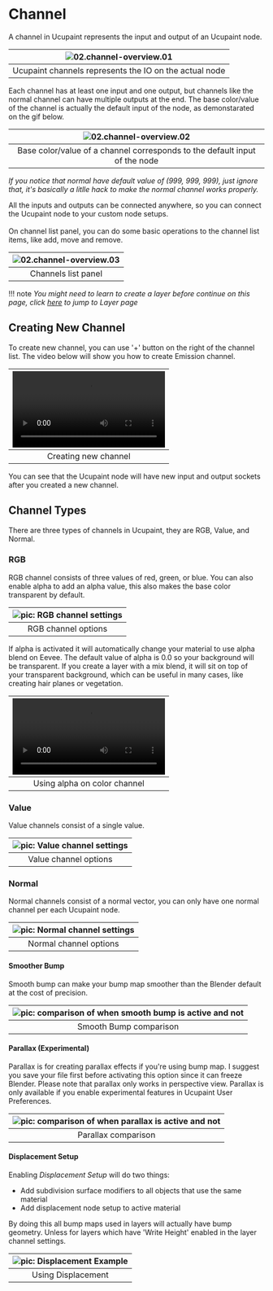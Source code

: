 # Channel

A channel in Ucupaint represents the input and output of an Ucupaint node. 

|![02.channel-overview.01](./source/02.channel-overview.01.png)|
|:--:|
|Ucupaint channels represents the IO on the actual node| {align=center}

Each channel has at least one input and one output, but channels like the normal channel can have multiple outputs at the end. The base color/value of the channel is actually the default input of the node, as demonstarated on the gif below.

|![02.channel-overview.02](./source/02.channel-overview.02.gif)|
|:--:|
|Base color/value of a channel corresponds to the default input of the node| {align=center}

*If you notice that normal have default value of (999, 999, 999), just ignore that, it's basically a litlle hack to make the normal channel works properly.* 

All the inputs and outputs can be connected anywhere, so you can connect the Ucupaint node to your custom node setups.
<br/>
<br/>
On channel list panel, you can do some basic operations to the channel list items, like add, move and remove.

|![02.channel-overview.03](./source/02.channel-overview.03.png)|
|:--:|
|Channels list panel| {align=center}

!!! note
    *You might need to learn to create a layer before continue on this page, click [here](../01.02.layer/#creating-new-layer-quick-guide) to jump to Layer page*

## Creating New Channel

To create new channel, you can use '+' button on the right of the channel list. The video below will show you how to create Emission channel.

<!-- TEMP OLD TEXT: You can create new channel by using the + button on the right of the chanels list, it will gives you channel type options, which are RGB, Value, and Normal.
For demonstration, let's try to create new channel that connect to emission socket on the principled bsdf.
Now the popup appears, if you already decided to connect it to principled bsdf, you don't have to manually name the channel, just choose emission on the dropdown, it will automatically set the name of your channel, and if you click ok, it will also connect the sockets. -->

|![type:video](./source/02.channel-overview.04.mp4)|
|:--:|
|Creating new channel| {align=center, width=100%}

You can see that the Ucupaint node will have new input and output sockets after you created a new channel.

## Channel Types
There are three types of channels in Ucupaint, they are RGB, Value, and Normal.

### RGB
RGB channel consists of three values of red, green, or blue. You can also enable alpha to add an alpha value, this also makes the base color transparent by default.

|![pic: RGB channel settings](./source/02.channel.05.png)|
|:--:|
|RGB channel options| {align=center}

If alpha is activated it will automatically change your material to use alpha blend on Eevee. The default value of alpha is 0.0 so your background will be transparent.
If you create a layer with a mix blend, it will sit on top of your transparent background, which can be useful in many cases, like creating hair planes or vegetation.

|![type:video](./source/02.channel.06.mp4)|
|:--:|
|Using alpha on color channel| {align=center}

### Value
Value channels consist of a single value.

|![pic: Value channel settings](./source/02.channel.07.png)|
|:--:|
|Value channel options| {align=center}

### Normal
Normal channels consist of a normal vector, you can only have one normal channel per each Ucupaint node.

|![pic: Normal channel settings](./source/02.channel.08.png)|
|:--:|
|Normal channel options| {align=center}

#### Smoother Bump
Smooth bump can make your bump map smoother than the Blender default at the cost of precision.

|![pic: comparison of when smooth bump is active and not](./source/02.channel.09.png)|
|:--:|
|Smooth Bump comparison| {align=center}

#### Parallax (Experimental)
Parallax is for creating parallax effects if you're using bump map. I suggest you save your file first before activating this option since it can freeze Blender. Please note that parallax only works in perspective view. Parallax is only available if you enable experimental features in Ucupaint User Preferences.

|![pic: comparison of when parallax is active and not](./source/02.channel.10.png)|
|:--:|
|Parallax comparison| {align=center}

#### Displacement Setup
Enabling _Displacement Setup_ will do two things:

- Add subdivision surface modifiers to all objects that use the same material
- Add displacement node setup to active material

By doing this all bump maps used in layers will actually have bump geometry. Unless for layers which have 'Write Height' enabled in the layer channel settings.
<!-- Need more explanation -->

|![pic: Displacement Example](./source/02.channel.11.png)|
|:--:|
|Using Displacement| {align=center}

